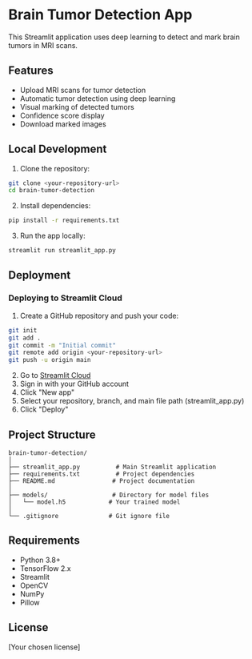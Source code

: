 # Brain Tumor Detection App

This Streamlit application uses deep learning to detect and mark brain tumors in MRI scans.

## Features

- Upload MRI scans for tumor detection
- Automatic tumor detection using deep learning
- Visual marking of detected tumors
- Confidence score display
- Download marked images

## Local Development

1. Clone the repository:
```bash
git clone <your-repository-url>
cd brain-tumor-detection
```

2. Install dependencies:
```bash
pip install -r requirements.txt
```

3. Run the app locally:
```bash
streamlit run streamlit_app.py
```

## Deployment

### Deploying to Streamlit Cloud

1. Create a GitHub repository and push your code:
```bash
git init
git add .
git commit -m "Initial commit"
git remote add origin <your-repository-url>
git push -u origin main
```

2. Go to [Streamlit Cloud](https://streamlit.io/cloud)
3. Sign in with your GitHub account
4. Click "New app"
5. Select your repository, branch, and main file path (streamlit_app.py)
6. Click "Deploy"

## Project Structure

```
brain-tumor-detection/
│
├── streamlit_app.py          # Main Streamlit application
├── requirements.txt          # Project dependencies
├── README.md                # Project documentation
│
├── models/                  # Directory for model files
│   └── model.h5            # Your trained model
│
└── .gitignore              # Git ignore file
```

## Requirements

- Python 3.8+
- TensorFlow 2.x
- Streamlit
- OpenCV
- NumPy
- Pillow

## License

[Your chosen license]